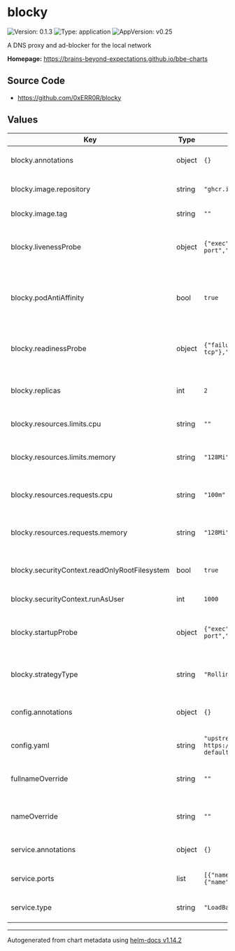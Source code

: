 # blocky

![Version: 0.1.3](https://img.shields.io/badge/Version-0.1.3-informational?style=flat-square) ![Type: application](https://img.shields.io/badge/Type-application-informational?style=flat-square) ![AppVersion: v0.25](https://img.shields.io/badge/AppVersion-v0.25-informational?style=flat-square)

A DNS proxy and ad-blocker for the local network

**Homepage:** <https://brains-beyond-expectations.github.io/bbe-charts>

## Source Code

* <https://github.com/0xERR0R/blocky>

## Values

| Key | Type | Default | Description |
|-----|------|---------|-------------|
| blocky.annotations | object | `{}` | Annotations to apply to the Blocky pod |
| blocky.image.repository | string | `"ghcr.io/0xerr0r/blocky"` | The image repository to pull from |
| blocky.image.tag | string | `""` | The image tag to pull |
| blocky.livenessProbe | object | `{"exec":{"command":["/app/blocky","healthcheck","--port","53"]},"failureThreshold":6,"initialDelaySeconds":10,"periodSeconds":10,"timeoutSeconds":1}` | The livenessProbe configuration for the Blocky pod |
| blocky.podAntiAffinity | bool | `true` | Whether to enable or disable recommended podAntiAffinity rules |
| blocky.readinessProbe | object | `{"failureThreshold":6,"initialDelaySeconds":10,"periodSeconds":10,"tcpSocket":{"port":"dns-tcp"},"timeoutSeconds":1}` | The readinessProbe configuration for the Blocky pod |
| blocky.replicas | int | `2` | How many replicas of the Blocky pod to run |
| blocky.resources.limits.cpu | string | `""` | The amount of CPU to limit the Blocky pod to |
| blocky.resources.limits.memory | string | `"128Mi"` | The amount of memory to limit the Blocky pod to |
| blocky.resources.requests.cpu | string | `"100m"` | The amount of CPU to request for the Blocky pod |
| blocky.resources.requests.memory | string | `"128Mi"` | The amount of memory to request for the Blocky pod |
| blocky.securityContext.readOnlyRootFilesystem | bool | `true` | Whether to run Blocky with a read-only root filesystem |
| blocky.securityContext.runAsUser | int | `1000` | The user ID to run Blocky as |
| blocky.startupProbe | object | `{"exec":{"command":["/app/blocky","healthcheck","--port","53"]},"failureThreshold":30,"initialDelaySeconds":10,"periodSeconds":10,"timeoutSeconds":1}` | The startupProbe configuration for the Blocky pod |
| blocky.strategyType | string | `"RollingUpdate"` | The strategy to use for updating the Blocky pods |
| config.annotations | object | `{}` | Annotations to apply to the Blocky ConfigMap |
| config.yaml | string | `"upstream:\n  default:\n    - 1.1.1.1\n    - 8.8.8.8\nblocking:\n  blackLists:\n    ads:\n      - https://raw.githubusercontent.com/StevenBlack/hosts/master/hosts\n  clientGroupsBlock:\n    default:\n      - ads\nport: 53\nhttpPort: 4000\ncaching:\n  minTime: 5m\n  maxTime: 30m\n"` | The configuration for Blocky |
| fullnameOverride | string | `""` | Optional full name override for the resources |
| nameOverride | string | `""` | Optional short name override for the resources |
| service.annotations | object | `{}` | Annotations to apply to the Blocky service |
| service.ports | list | `[{"name":"dns-udp","port":53,"protocol":"UDP"},{"name":"dns-tcp","port":53,"protocol":"TCP"},{"name":"http","port":4000,"protocol":"TCP"}]` | Port to expose the Blocky service on |
| service.type | string | `"LoadBalancer"` | The type of service to create |

----------------------------------------------
Autogenerated from chart metadata using [helm-docs v1.14.2](https://github.com/norwoodj/helm-docs/releases/v1.14.2)
